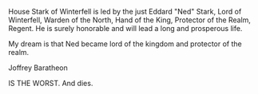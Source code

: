 House Stark of Winterfell is led by the just Eddard "Ned" Stark, Lord of
Winterfell, Warden of the North, Hand of the King, Protector of the Realm,
Regent.  He is surely honorable and will lead a long and prosperous life.

My dream is that Ned became lord of the kingdom and protector of the realm.

Joffrey Baratheon

IS THE WORST. And dies. 
